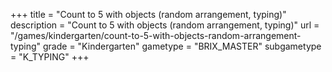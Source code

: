 +++
title = "Count to 5 with objects (random arrangement, typing)"
description = "Count to 5 with objects (random arrangement, typing)"
url = "/games/kindergarten/count-to-5-with-objects-random-arrangement-typing"
grade = "Kindergarten"
gametype = "BRIX_MASTER"
subgametype = "K_TYPING"
+++